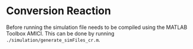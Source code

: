# Conversion Reaction

Before running the simulation file needs to be compiled using the MATLAB Toolbox AMICI. This can be done by running
`./simulation/generate_simFiles_cr.m`.
